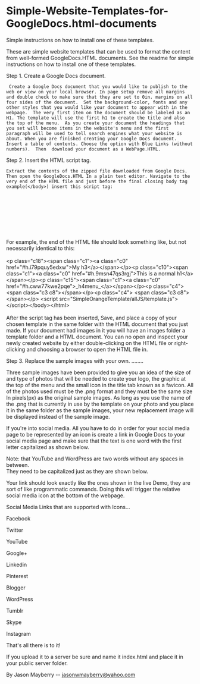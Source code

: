 # Simple-Website-Templates-for-GoogleDocs.html-documents

Simple instructions on how to install one of these templates.

These are simple website templates that can be used to format the content from well-formed GoogleDocs.HTML documents. See the readme for simple instructions on how to install one of these templates.


Step 1.      Create a Google Docs document.

     Create a Google Docs document that you would like to publish to the web or view on your local browser. In page setup remove all margins and double check to make sure that they are set to 0in. margins on all four sides of the document.  Set the background-color, fonts and any other styles that you would like your document to appear with in the webpage.  The very first item on the document should be labeled as an H1. The template will use the first h1 to create the title and also the top of the menu.  As you create your document the headings that you set will become items in the website's menu and the first paragraph will be used to tell search engines what your website is about. When you are finished creating your Google Docs document.  Insert a table of contents. Choose the option with Blue Links (without numbers).  Then  download your document as a WebPage.HTML.
     

Step 2.      Insert the HTML script tag.

    Extract the contents of the zipped file downloaded from Google Docs. Then open the GoogleDocs.HTML In a plain text editor. Navigate to the very end of the HTML file and just before the final closing body tag example(</body>) insert this script tag:

<br>
<br>
<script src="SimpleOrangeTemplate/allJS/template.js"></script>
<br>
<br>
<br>
<br>
<br>
For example, the end of the HTML file should look something like, but not necessarily identical to this:
<br>
<br>
&lt;p class=&quot;c18&quot;&gt;&lt;span class=&quot;c1&quot;&gt;&lt;a class=&quot;c0&quot; href=&quot;#h.i79pquy5edxw&quot;&gt;My h3&lt;/a&gt;&lt;/span&gt;&lt;/p&gt;&lt;p class=&quot;c10&quot;&gt;&lt;span class=&quot;c1&quot;&gt;&lt;a class=&quot;c0&quot; href=&quot;#h.9msn47qs3rgj&quot;&gt;This is a normal h1&lt;/a&gt;&lt;/span&gt;&lt;/p&gt;&lt;p class=&quot;c15&quot;&gt;&lt;span class=&quot;c1&quot;&gt;&lt;a class=&quot;c0&quot; href=&quot;#h.cww77kwe2pqe&quot;&gt;_h4menu_&lt;/a&gt;&lt;/span&gt;&lt;/p&gt;&lt;p class=&quot;c4&quot;&gt;&lt;span class=&quot;c3 c8&quot;&gt;&lt;/span&gt;&lt;/p&gt;&lt;p class=&quot;c4&quot;&gt;
&lt;span class=&quot;c3 c8&quot;&gt;&lt;/span&gt;&lt;/p&gt;
&lt;script src=&quot;SimpleOrangeTemplate/allJS/template.js&quot;&gt;&lt;/script&gt;&lt;/body&gt;&lt;/html&gt;
<br>
<br>
After the script tag has been inserted, Save, and place a copy of your chosen template in the same folder with 
the HTML document that you just made. If your document had images in it you will have an images folder a 
template folder and a HTML document.
You can no open and inspect your newly created website by either double-clicking on the 
HTML file or right-clicking and choosing a browser to open the HTML file in.


Step 3.      Replace the sample images with your own.                                                                                                                                                                                                                                                                             ........


Three sample images have been provided to give you an idea of the size of and type of photos that will be 
needed to create your logo, the graphic at the top of the menu and the small icon in the title tab known as a 
favicon. All of the photos used must be the .png format and they must be the same size In pixels(px) as the 
original sample images. As long as you use the name of the .png that is currently in use by the template on 
your photo and you place it in the same folder as the sample images, your new replacement image will be 
displayed instead of the sample image. 

If you're into social media. All you have to do  in order for your social media page to be represented
by an icon is create a link in Google Docs to your social media page and make sure that the text is one
word with the first letter capitalized as shown below.

Note: that YouTube and WordPress are two words without any spaces in between.  
They need to be capitalized just as they are shown below.

Your link should look exactly like the ones shown
in the live Demo, they are sort of like programmatic commands. Doing this will trigger the relative social media 
icon at the bottom of the webpage.

Social Media Links that are supported with Icons...

Facebook

Twitter

YouTube

Google+

Linkedin

Pinterest

Blogger

WordPress

Tumblr

Skype

Instagram


   That's all there is to it! 
   
If you upload it to a server be sure and name it  index.html  and place it in your public server folder.

By Jason Mayberry  --   jasonwmayberry@yahoo.com

